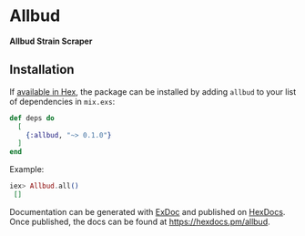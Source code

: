 # Allbud

**Allbud Strain Scraper**

## Installation

If [available in Hex](https://hex.pm/docs/publish), the package can be installed
by adding `allbud` to your list of dependencies in `mix.exs`:

```elixir
def deps do
  [
    {:allbud, "~> 0.1.0"}
  ]
end
```

Example:

  ```elixir
  iex> Allbud.all()
   []
  ```

Documentation can be generated with [ExDoc](https://github.com/elixir-lang/ex_doc)
and published on [HexDocs](https://hexdocs.pm). Once published, the docs can
be found at <https://hexdocs.pm/allbud>.

